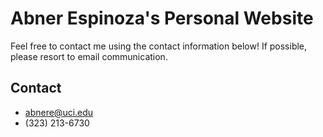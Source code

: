 # Abner Espinoza's Personal Website 

Feel free to contact me using the contact information below! If possible, please resort to email communication. 

## Contact 

* abnere@uci.edu
* (323) 213-6730
